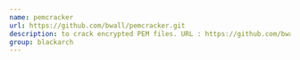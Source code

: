 ```yaml
---
name: pemcracker
url: https://github.com/bwall/pemcracker.git
description: to crack encrypted PEM files. URL : https://github.com/bwall/pemcracker.git Groups : blackarch blackarch-cracker
group: blackarch
---
```

